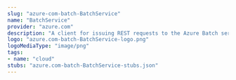 ```yaml
---
slug: "azure-com-batch-BatchService"
name: "BatchService"
provider: "azure.com"
description: "A client for issuing REST requests to the Azure Batch service."
logo: "azure.com-batch-BatchService-logo.png"
logoMediaType: "image/png"
tags:
- name: "cloud"
stubs: "azure.com-batch-BatchService-stubs.json"
---
```

